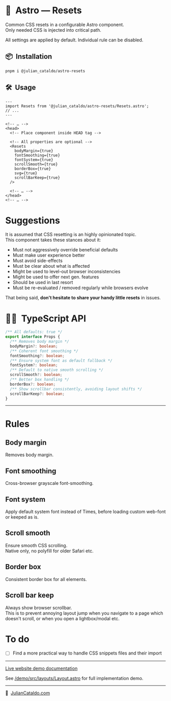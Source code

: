 # 🚀  Astro — Resets

Common CSS resets in a configurable Astro component.  
Only needed CSS is injected into critical path.

All settings are applied by default. Individual rule can be disabled.

## 📦  Installation

```sh
pnpm i @julian_cataldo/astro-resets
```

## 🛠  Usage

```astro
---
import Resets from '@julian_cataldo/astro-resets/Resets.astro';
// ...
---
```

```astro
<!-- … -->
<head>
  <!-- Place component inside HEAD tag -->

  <!-- All properties are optional -->
  <Resets
    bodyMargin={true}
    fontSmoothing={true}
    fontSystem={true}
    scrollSmooth={true}
    borderBox={true}
    svg={true}
    scrollBarKeep={true}
  />

  <!-- … -->
</head>
<!-- … -->
```

# Suggestions

It is assumed that CSS resetting is an highly opinionated topic.  
This component takes these stances about it:

- Must not aggressively override beneficial defaults
- Must make user experience better
- Must avoid side-effects
- Must be clear about what is affected
- Might be used to level-out browser inconsistencies
- Might be used to offer next gen. features
- Should be used in last resort
- Must be re-evaluated / removed regularly while browsers evolve

That being said, **don't hesitate to share your handy little resets**
in issues.

# 👨‍🏭  TypeScript API

```ts
/** All defaults: true */
export interface Props {
  /** Removes body margin */
  bodyMargin?: boolean;
  /** Coherent font smoothing */
  fontSmoothing?: boolean;
  /** Ensure system font as default fallback */
  fontSystem?: boolean;
  /** Default to native smooth scrolling */
  scrollSmooth?: boolean;
  /** Better box handling */
  borderBox?: boolean;
  /** Show scrollbar consistently, avoiding layout shifts */
  scrollBarKeep?: boolean;
}
```

---

# Rules

## Body margin

Removes body margin.

## Font smoothing

Cross-browser grayscale font-smoothing.

## Font system

Apply default system font instead of Times, before loading custom web-font or keeped as is.

## Scroll smooth

Ensure smooth CSS scrolling.  
Native only, no polyfill for older Safari etc.

## Border box

Consistent border box for all elements.

<!-- ## Svg

Maximize canvas.
Set color as default text color. -->

## Scroll bar keep

Always show browser scrollbar.  
This is to prevent annoying layout jump when you navigate to a page which
doesn't scroll, or when you open a lightbox/modal etc.

# To do

- [ ] Find a more practical way to handle CSS snippets files and their import

---

[Live website demo documentation](../../demo)

See [/demo/src/layouts/Layout.astro](../../demo/src/layouts/Layout.astro)
for full implementation demo.

---

🔗  [JulianCataldo.com](https://www.juliancataldo.com/)

